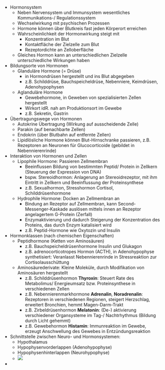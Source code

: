 - Hormonsystem
    - Neben Nervensystem und Immunsystem wesentliches Kommunikations-/ Regulationssystem
    - Wechselwirkung mit psychischen Prozessen
    - Hormone können über Blutkreis fast jeden Körperort erreichen
    - Wahrscheinlichkeit der Hormonwirkung steigt mit
        - Konzentration im Blut
        - Kontaktfläche der Zielzelle zum Blut
        - Rezeptordichte an Zelloberfläche
    - Gleiches Hormon kann an unterschiedlichen Zielzelle unterschiedliche Wirkungen haben
- Bildungsorte von Hormonen
    - Glanduläre Hormone (= Drüse)
        - in Hormondrüsen hergestellt und ins Blut abgegeben
        - z.B. Schilddrüse, Bauchspeicheldrüse, Nebenniere, Keimdrüsen, Adenohypophysen
    - Aglanduläre Hormone
        - Gewebehormone, in Geweben von spezialisierten Zellen hergestellt
        - Wirkort idR. nah am Produktionsort im Gewebe
        - z.B. Sekretin, Gastrin
- Übertragungswege von Hormonen
    - Autokrine Übertragung (Wirkung auf ausscheidende Zelle)
    - Parakin (auf benachbarte Zellen)
    - Endokrin (über Blutbahn auf entfernte Zellen)
    - Lipidlösliche Hormone können Blut-Hirnschranke passieren, z.B. Rezeptoren an Neuronen für Glucocorticoide (gebildet in Nebennierenrinde)
- Interaktion von Hormonen und Zellen
    - Lipophile Hormone: Passieren Zellmembran
        - Beeinflussen Bildung von bestimmten Peptid/ Protein in Zellkern (Steuerung der Expression von DNA)
        - bspw. Stereoidhormon: Anlagerung an Stereoidrezeptor, mit ihm Eintritt in Zellkern und Beeinflussung der Proteinsynthese
        - z.B. Sexualhormon, Stresshormon Cortisol, Schilddrüsenhormone
    - Hydrophile Hormone: Docken an Zellmembran an
        - Bindung an Rezeptor auf Zellmembran, kann Second-Messenger-Kaskade auslösen mittels innen an Rezeptor angelagertem G-Protein (Zerfall)
        - Enzymaktivierung und dadurch Steigerung der Konzentration des Proteins, das durch Enzym katalisiert wird
        - z.B. Peptid-Hormone wie Oxytozin und Insulin
- Hormonklassen (nach chemischen Eigenschaften)
    - Peptidhormone (Ketten von Aminosäuren)
        - z.B. Bauchspeicheldrüsenhormone Insulin und Glukagon
        - z.B. adrenocorticotropes Hormon (ACTH), in Adenohypophyse synthetisiert: Veranlasst Nebennierenrinde in Stressreaktion zur Cortisolausschüttung
    - Aminosäurederivate: Kleine Moleküle, durch Modifikation von Aminosäuren hergestellt
        - z.B. Schilddrüsenhormon **Thyroxin**: Steuert Rate des Metabolimus/ Energieumsatz bzw. Proteinsynthese in verschiedenen Zellen
        - z.B. Nebennierenmarkhormone **Adrenalin**, **Noradrenalin**: Rezeptoren in verschiedenen Regionen, steigert Herzschlag, erweitert Bronchien, hemmt Magen-Darm-Trakt
        - z.B. Zirbeldrüsenhormon **Melatonin**: (De-) aktivierung verschiedener Organsysteme im Tag-/ Nachtrhythmus (Bildung durch Licht gehemmt)
        - z.B. Gewebehormon **Histamin**: Immunreaktion im Gewebe, erzeugt Anschwellung des Gewebes in Entzündungsreaktion
- Schnittstelle zwischen Neuro- und Hormonsystemen: 
    - Hypothalamus
    - Hypophysenvorderlappen (Adenohypophyse)
    - Hypophysenhinterlappen (Neurohypophyse)
    - ![](https://firebasestorage.googleapis.com/v0/b/firescript-577a2.appspot.com/o/imgs%2Fapp%2Fssoenksen%2FkhCIsI4HwM.png?alt=media&token=66940482-bd65-4151-b613-6a123cdf32ae)
- 
